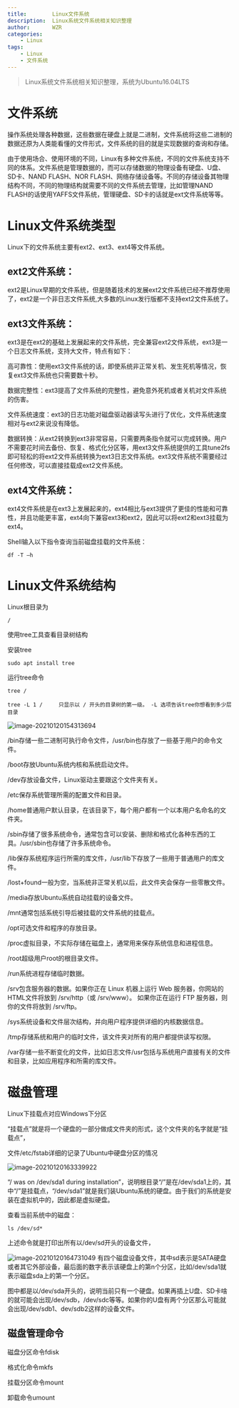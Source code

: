 ```yaml
---
title:        Linux文件系统
description:  Linux系统文件系统相关知识整理
author:       WZR
categories:
    - Linux
tags:
    - Linux
    - 文件系统
---
```


>Linux系统文件系统相关知识整理，系统为Ubuntu16.04LTS

<!-- more -->

# 文件系统

操作系统处理各种数据，这些数据在硬盘上就是二进制，文件系统将这些二进制的数据还原为人类能看懂的文件形式，文件系统的目的就是实现数据的查询和存储。

由于使用场合、使用环境的不同，Linux有多种文件系统，不同的文件系统支持不同的体系。文件系统是管理数据的，而可以存储数据的物理设备有硬盘、U盘、SD卡、NAND FLASH、NOR FLASH、网络存储设备等。不同的存储设备其物理结构不同，不同的物理结构就需要不同的文件系统去管理，比如管理NAND FLASH的话使用YAFFS文件系统，管理硬盘、SD卡的话就是ext文件系统等等。

# Linux文件系统类型

Linux下的文件系统主要有ext2、ext3、ext4等文件系统。

## ext2文件系统：

ext2是Linux早期的文件系统，但是随着技术的发展ext2文件系统已经不推荐使用了，ext2是一个非日志文件系统,大多数的Linux发行版都不支持ext2文件系统了。

## ext3文件系统：

ext3是在ext2的基础上发展起来的文件系统，完全兼容ext2文件系统，ext3是一个日志文件系统，支持大文件，特点有如下：

高可靠性：使用ext3文件系统的话，即使系统非正常关机、发生死机等情况，恢复ext3文件系统也只需要数十秒。

数据完整性：ext3提高了文件系统的完整性，避免意外死机或者关机对文件系统的伤害。

文件系统速度：ext3的日志功能对磁盘驱动器读写头进行了优化，文件系统速度相对与ext2来说没有降低。

数据转换：从ext2转换到ext3非常容易，只需要两条指令就可以完成转换。用户不需要花时间去备份、恢复、格式化分区等，用ext3文件系统提供的工具tune2fs即可轻松的将ext2文件系统转换为ext3日志文件系统。ext3文件系统不需要经过任何修改，可以直接挂载成ext2文件系统。

## ext4文件系统：

ext4文件系统是在ext3上发展起来的，ext4相比与ext3提供了更佳的性能和可靠性，并且功能更丰富，ext4向下兼容ext3和ext2，因此可以将ext2和ext3挂载为ext4。



Shell输入以下指令查询当前磁盘挂载的文件系统：

```
df -T –h
```

# Linux文件系统结构

Linux根目录为

```
/
```

使用tree工具查看目录树结构

安装tree

```
sudo apt install tree
```

运行tree命令

```
tree /
```

```
tree -L 1 /		只显示以 / 开头的目录树的第一级。 -L 选项告诉tree你想看到多少层目录
```

![image-20210120154313694](https://gitee.com/wziru/BlogPicGo/raw/master/img/20210120155014.png)

/bin存储一些二进制可执行命令文件，/usr/bin也存放了一些基于用户的命令文件。

/boot存放Ubuntu系统内核和系统启动文件。

/dev存放设备文件，Linux驱动主要跟这个文件夹有关。

/etc保存系统管理所需的配置文件和目录。

/home普通用户默认目录，在该目录下，每个用户都有一个以本用户名命名的文件夹。

/sbin存储了很多系统命令，通常包含可以安装、删除和格式化各种东西的工具。/usr/sbin也存储了许多系统命令。

/lib保存系统程序运行所需的库文件，/usr/lib下存放了一些用于普通用户的库文件。

/lost+found一般为空，当系统非正常关机以后，此文件夹会保存一些零散文件。

/media存放Ubuntu系统自动挂载的设备文件。

/mnt通常包括系统引导后被挂载的文件系统的挂载点。

/opt可选文件和程序的存放目录。

/proc虚拟目录，不实际存储在磁盘上，通常用来保存系统信息和进程信息。

/root超级用户root的根目录文件。

/run系统进程存储临时数据。

/srv包含服务器的数据。如果你正在 Linux 机器上运行 Web 服务器，你网站的 HTML文件将放到 /srv/http（或 /srv/www）。 如果你正在运行 FTP 服务器，则你的文件将放到 /srv/ftp。

/sys系统设备和文件层次结构，并向用户程序提供详细的内核数据信息。

/tmp存储系统和用户的临时文件，该文件夹对所有的用户都提供读写权限。

/var存储一些不断变化的文件，比如日志文件/usr包括与系统用户直接有关的文件和目录，比如应用程序和所需的库文件。

# 磁盘管理

Linux下挂载点对应Windows下分区

“挂载点”就是将一个硬盘的一部分做成文件夹的形式，这个文件夹的名字就是“挂载点”，

文件/etc/fstab详细的记录了Ubuntu中硬盘分区的情况

![image-20210120163339922](https://gitee.com/wziru/BlogPicGo/raw/master/img/20210120163339.png)

“/ was on /dev/sda1 during installation”，说明根目录“/”是在/dev/sda1上的，其中“/”是挂载点，“/dev/sda1”就是我们装Ubuntu系统的硬盘。由于我们的系统是安装在虚拟机中的，因此都是虚拟硬盘。

查看当前系统中的磁盘：

```
ls /dev/sd*
```

上述命令就是打印出所有以/dev/sd开头的设备文件，

![image-20210120164731049](https://gitee.com/wziru/BlogPicGo/raw/master/img/20210120164731.png)		有四个磁盘设备文件，其中sd表示是SATA硬盘或者其它外部设备，最后面的数字表示该硬盘上的第n个分区，比如/dev/sda1就表示磁盘sda上的第一个分区。

图中都是以/dev/sda开头的，说明当前只有一个硬盘。如果再插上U盘、SD卡啥的就可能会出现/dev/sdb，/dev/sdc等等。如果你的U盘有两个分区那么可能就会出现/dev/sdb1、dev/sdb2这样的设备文件。

## 磁盘管理命令

磁盘分区命令fdisk

格式化命令mkfs

挂载分区命令mount

卸载命令umount